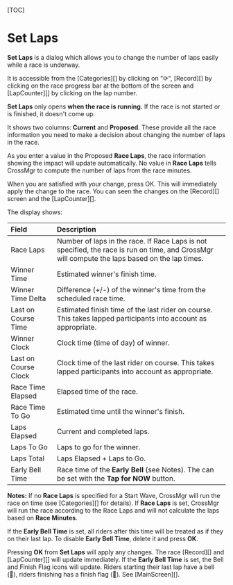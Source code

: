 [TOC]

# Set Laps

__Set Laps__ is a dialog which allows you to change the number of laps easily while a race is underway.

It is accessible from the [Categories][] by clicking on "&#x27F3;", [Record][] by clicking on the race progress bar at the bottom of the screen and [LapCounter][] by clicking on the lap number.

__Set Laps__ only opens __when the race is running.__  If the race is not started or is finished, it doesn't come up.

It shows two columns: __Current__ and __Proposed__.
These provide all the race information you need to make a decision about changing the number of laps in the race.

As you enter a value in the Proposed __Race Laps__, the race information showing the impact will update automatically.
No value in __Race Laps__ tells CrossMgr to compute the number of laps from the race minutes.

When you are satisfied with your change, press OK.  This will immediately apply the change to the race.
You can seen the changes on the [Record][] screen and the [LapCounter][].

The display shows:

Field|Description
:----|:----------
Race Laps|Number of laps in the race.  If Race Laps is not specified, the race is run on time, and CrossMgr will compute the laps based on the lap times.
Winner Time|Estimated winner's finish time.
Winner Time Delta|Difference (+/-) of the winner's time from the scheduled race time.
Last on Course Time|Estimated finish time of the last rider on course.  This takes lapped participants into account as appropriate.
Winner Clock|Clock time (time of day) of winner.
Last on Course Clock|Clock time of the last rider on course.  This takes lapped participants into account as appropriate.
Race Time Elapsed|Elapsed time of the race.
Race Time To Go|Estimated time until the winner's finish.
Laps Elapsed|Current and completed laps.
Laps To Go|Laps to go for the winner.
Laps Total|Laps Elapsed + Laps to Go.
Early Bell Time|Race time of the __Early Bell__ (see Notes). The can be set with the __Tap for NOW__ button.

__Notes:__  If no __Race Laps__ is specified for a Start Wave, CrossMgr will run the race on time (see [Categories][] for details).
If __Race Laps__ is set, CrossMgr will run the race according to the Race Laps and will not calculate the laps based on __Race Minutes__.

If the __Early Bell Time__ is set, all riders after this time will be treated as if they on their last lap.
To disable __Early Bell Time__, delete it and press __OK__.

Pressing __OK__ from __Set Laps__ will apply any changes.  The race [Record][] and [LapCounter][] will update immediately.
If the __Early Bell Time__ is set, the Bell and Finish Flag icons will update.
Riders starting their last lap have a bell (🔔), riders finishing has a finish flag (🏁).  See [MainScreen][].
